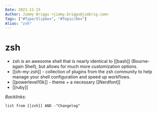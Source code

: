 ```yaml
---
Date: 2021-11-15
Author: Jimmy Briggs <jimmy.briggs@jimbrig.com>
Tags: ["#Type/Slipbox", "#Topic/Dev"]
Alias: "zsh"
---
```


# zsh

- zsh is an awesome shell that is nearly identical to [[bash]] (Bourne-again Shell), but allows for much more customization options.
- [[oh-my-zsh]] - collection of plugins from the zsh community to help manage your shell configuration and speed up workflows.
- [[powerlevel10k]] - theme + a necessary [[Nerdfont]]
- [[ruby]]



*Backlinks:*

```dataview
list from [[zsh]] AND -"Changelog"
```